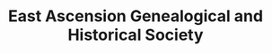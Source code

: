 ---
layout: repo
title: "East Ascension Genealogical and Historical Society"
id: 25357
permalink: repos/25357/
---